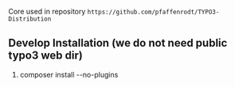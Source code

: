 
Core used in repository `https://github.com/pfaffenrodt/TYPO3-Distribution`
## Develop Installation (we do not need public typo3 web dir)
1. composer install --no-plugins
